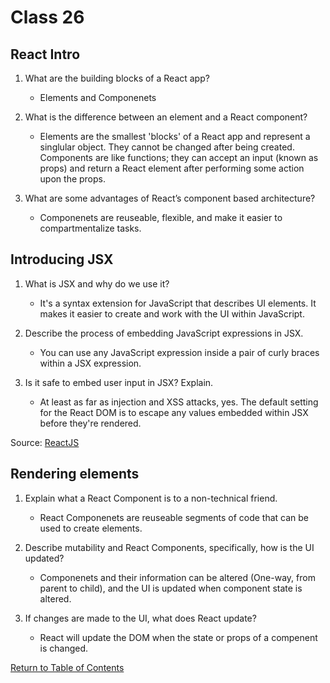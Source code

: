 # Class 26

## React Intro

1. What are the building blocks of a React app?
    - Elements and Componenets

2. What is the difference between an element and a React component?
    - Elements are the smallest 'blocks' of a React app and represent a singlular object.  They cannot be changed after being created. Components are like functions; they can accept an input (known as props) and return a React element after performing some action upon the props.

3. What are some advantages of React’s component based architecture?
    - Componenets are reuseable, flexible, and make it easier to compartmentalize tasks.

## Introducing JSX

1. What is JSX and why do we use it?
    - It's a syntax extension for JavaScript that describes UI elements.  It makes it easier to create and work with the UI within JavaScript.

2. Describe the process of embedding JavaScript expressions in JSX.
    - You can use any JavaScript expression inside a pair of curly braces within a JSX expression.

3. Is it safe to embed user input in JSX? Explain.
    - At least as far as injection and XSS attacks, yes.  The default setting for the React DOM is to escape any values embedded within JSX before they're rendered.

  Source: [ReactJS](https://reactjs.org/docs/introducing-jsx.html)

## Rendering elements

1. Explain what a React Component is to a non-technical friend.
    - React Componenets are reuseable segments of code that can be used to create elements.

2. Describe mutability and React Components, specifically, how is the UI updated?
    - Componenets and their information can be altered (One-way, from parent to child), and the UI is updated when component state is altered.
3. If changes are made to the UI, what does React update?
    - React will update the DOM when the state or props of a compenent is changed.

[Return to Table of Contents](https://haydencleaver.github.io/reading-notes/)